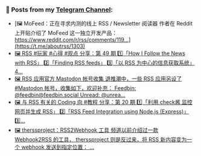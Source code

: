 ### 📰 Posts from my [Telegram Channel](https://t.me/s/aboutrss):
<!-- BLOG-POST-LIST:START -->
- [🖼 MoFeed：正在寻求内测的线上 RSS / Newsletter 阅读器 作者在 Reddit 上开贴介绍了 MoFeed 这一独立开发产品： https://www.reddit.com/r/rss/comments/119...](https://t.me/aboutrss/1303)
- [🖼 RSS #玩家 #心得 #观点 分享：第 49 期 1️⃣「How I Follow the News with RSS」 2️⃣「Finding RSS feeds」 3️⃣「以 RSS 为中心的信息获取系统」 4️...](https://t.me/aboutrss/1302)
- [🖼 RSS 应用官方 Mastodon 帐号收集 退推潮中，一些 RSS 应用另设了 #Mastodon 帐号，收集如下，欢迎补充： Feedbin: @feedbin@feedbin.social Unread: @unrea...](https://t.me/aboutrss/1301)
- [🖼 与 RSS 有关的 Coding 向 #教程 分享：第 20 期 1️⃣「利用 check酱 监控网页并生成 RSS」 2️⃣「RSS Feed Integration using Node.js &lpar;Express&rpar;」 3️⃣...](https://t.me/aboutrss/1300)
- [🖼 therssproject：RSS2Webhook 工具 频道以前介绍过一款 Webhook2RSS 的工具， therssproject 则是反过来，将 RSS 新内容变为一个 webhook 发送到指定位置： ...](https://t.me/aboutrss/1299)
<!-- BLOG-POST-LIST:END -->

<!--
**AboutRSS/AboutRSS** is a ✨ _special_ ✨ repository because its `README.md` (this file) appears on your GitHub profile.

Here are some ideas to get you started:

- 🔭 I’m currently working on ...
- 🌱 I’m currently learning ...
- 👯 I’m looking to collaborate on ...
- 🤔 I’m looking for help with ...
- 💬 Ask me about ...
- 📫 How to reach me: ...
- 😄 Pronouns: ...
- ⚡ Fun fact: ...
-->
